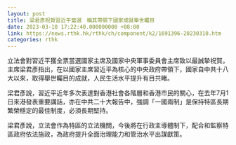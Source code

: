 ```yaml
---
layout: post
title: 梁君彥祝賀習近平當選　稱其帶領下國家成就舉世矚目
date: 2023-03-10 17:22:40.000000000 +08:00
link: https://news.rthk.hk/rthk/ch/component/k2/1691396-20230310.htm
categories: rthk
---
```


立法會對習近平獲全票當選國家主席及國家中央軍事委員會主席致以最誠摯祝賀。主席梁君彥指出，在以國家主席習近平為核心的中央政府帶領下，國家自中共十八大以來，取得舉世矚目的成就，人民生活水平提升有目共睹。

梁君彥說，習近平近年多次表達對香港社會各階層和香港巿民的關心，在去年7月1日來港發表重要講話，亦在中共二十大報告中，強調「一國兩制」是保持特區長期繁榮穩定的最佳制度，必須長期堅持。

梁君彥說，立法會作為特區的立法機關，今後將在行政主導體制下，配合和監察特區政府依法施政，為政府提升全面治理能力和管治水平出謀獻策。
